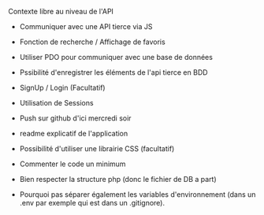 Contexte libre au niveau de l'API
- Communiquer avec une API tierce via JS
- Fonction de recherche / Affichage de favoris
- Utiliser PDO pour communiquer avec une base de données
- Pssibilité d'enregistrer les éléments de l'api tierce en BDD
- SignUp / Login (Facultatif)
-  Utilisation de Sessions

- Push sur github d'ici mercredi soir
- readme explicatif de l'application
- Possibilité d'utiliser une librairie CSS (facultatif)

- Commenter le code un minimum
- Bien respecter la structure php (donc le fichier de DB a part)
- Pourquoi pas séparer également les variables d'environnement (dans un .env par exemple qui est dans un .gitignore). 
